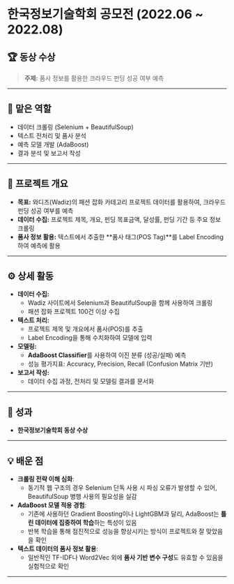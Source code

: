 # 한국정보기술학회 공모전 (2022.06 ~ 2022.08)
## 🏆 동상 수상

> **주제:** 품사 정보를 활용한 크라우드 펀딩 성공 여부 예측

---

## 📌 맡은 역할
- 데이터 크롤링 (Selenium + BeautifulSoup)
- 텍스트 전처리 및 품사 분석
- 예측 모델 개발 (AdaBoost)
- 결과 분석 및 보고서 작성

---

## 🧩 프로젝트 개요
- **목표:** 와디즈(Wadiz)의 패션 잡화 카테고리 프로젝트 데이터를 활용하여, 크라우드 펀딩 성공 여부를 예측
- **데이터 수집:** 프로젝트 제목, 개요, 펀딩 목표금액, 달성률, 펀딩 기간 등 주요 정보 크롤링
- **품사 정보 활용:** 텍스트에서 추출한 **품사 태그(POS Tag)**를 Label Encoding하여 예측에 활용

---

## ⚙️ 상세 활동
- **데이터 수집:**
  - Wadiz 사이트에서 Selenium과 BeautifulSoup을 함께 사용하여 크롤링
  - 패션 잡화 프로젝트 100건 이상 수집
- **텍스트 처리:**
  - 프로젝트 제목 및 개요에서 품사(POS)를 추출
  - Label Encoding을 통해 수치화하여 모델에 입력
- **모델링:**
  - **AdaBoost Classifier**를 사용하여 이진 분류 (성공/실패) 예측
  - 성능 평가지표: Accuracy, Precision, Recall (Confusion Matrix 기반)
- **보고서 작성:**
  - 데이터 수집 과정, 전처리 및 모델링 결과를 문서화

---

## 🎯 성과
- **한국정보기술학회 동상 수상**

---

## 💡 배운 점
- **크롤링 전략 이해 심화**:
  - 동기적 웹 구조의 경우 Selenium 단독 사용 시 파싱 오류가 발생할 수 있어, BeautifulSoup 병행 사용의 필요성을 실감
- **AdaBoost 모델 적용 경험**:
  - 기존에 사용하던 Gradient Boosting이나 LightGBM과 달리, AdaBoost는 **틀린 데이터에 집중하여 학습**하는 특성이 있음
  - 반복 학습을 통해 점진적으로 성능을 향상시키는 방식이 프로젝트와 잘 맞았음을 확인
- **텍스트 데이터의 품사 정보 활용**:
  - 일반적인 TF-IDF나 Word2Vec 외에 **품사 기반 변수 구성**도 유효할 수 있음을 실험적으로 확인

---
